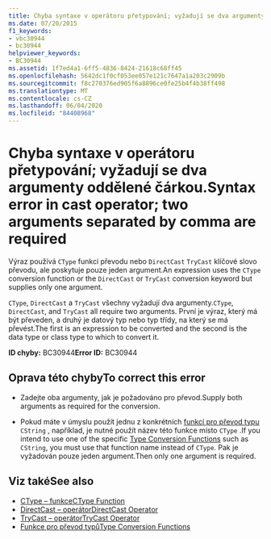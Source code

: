 ```yaml
---
title: Chyba syntaxe v operátoru přetypování; vyžadují se dva argumenty oddělené čárkou.
ms.date: 07/20/2015
f1_keywords:
- vbc30944
- bc30944
helpviewer_keywords:
- BC30944
ms.assetid: 1f7ed4a1-6ff5-4836-8424-21618c68ff45
ms.openlocfilehash: 5642dc1f0cf053ee057e121c7647a1a203c2909b
ms.sourcegitcommit: f8c270376ed905f6a8896ce0fe25b4f4b38ff498
ms.translationtype: MT
ms.contentlocale: cs-CZ
ms.lasthandoff: 06/04/2020
ms.locfileid: "84408968"
---
```

# <a name="syntax-error-in-cast-operator-two-arguments-separated-by-comma-are-required"></a><span data-ttu-id="2c53b-102">Chyba syntaxe v operátoru přetypování; vyžadují se dva argumenty oddělené čárkou.</span><span class="sxs-lookup"><span data-stu-id="2c53b-102">Syntax error in cast operator; two arguments separated by comma are required</span></span>
<span data-ttu-id="2c53b-103">Výraz používá `CType` funkci převodu nebo `DirectCast` `TryCast` klíčové slovo převodu, ale poskytuje pouze jeden argument.</span><span class="sxs-lookup"><span data-stu-id="2c53b-103">An expression uses the `CType` conversion function or the `DirectCast` or `TryCast` conversion keyword but supplies only one argument.</span></span>  
  
 <span data-ttu-id="2c53b-104">`CType`, `DirectCast` a `TryCast` všechny vyžadují dva argumenty.</span><span class="sxs-lookup"><span data-stu-id="2c53b-104">`CType`, `DirectCast`, and `TryCast` all require two arguments.</span></span> <span data-ttu-id="2c53b-105">První je výraz, který má být převeden, a druhý je datový typ nebo typ třídy, na který se má převést.</span><span class="sxs-lookup"><span data-stu-id="2c53b-105">The first is an expression to be converted and the second is the data type or class type to which to convert it.</span></span>  
  
 <span data-ttu-id="2c53b-106">**ID chyby:** BC30944</span><span class="sxs-lookup"><span data-stu-id="2c53b-106">**Error ID:** BC30944</span></span>  
  
## <a name="to-correct-this-error"></a><span data-ttu-id="2c53b-107">Oprava této chyby</span><span class="sxs-lookup"><span data-stu-id="2c53b-107">To correct this error</span></span>  
  
- <span data-ttu-id="2c53b-108">Zadejte oba argumenty, jak je požadováno pro převod.</span><span class="sxs-lookup"><span data-stu-id="2c53b-108">Supply both arguments as required for the conversion.</span></span>  
  
- <span data-ttu-id="2c53b-109">Pokud máte v úmyslu použít jednu z konkrétních [funkcí pro převod typu](../language-reference/functions/type-conversion-functions.md) `CString` , například, je nutné použít název této funkce místo `CType` .</span><span class="sxs-lookup"><span data-stu-id="2c53b-109">If you intend to use one of the specific [Type Conversion Functions](../language-reference/functions/type-conversion-functions.md) such as `CString`, you must use that function name instead of `CType`.</span></span> <span data-ttu-id="2c53b-110">Pak je vyžadován pouze jeden argument.</span><span class="sxs-lookup"><span data-stu-id="2c53b-110">Then only one argument is required.</span></span>  
  
## <a name="see-also"></a><span data-ttu-id="2c53b-111">Viz také</span><span class="sxs-lookup"><span data-stu-id="2c53b-111">See also</span></span>

- [<span data-ttu-id="2c53b-112">CType – funkce</span><span class="sxs-lookup"><span data-stu-id="2c53b-112">CType Function</span></span>](../language-reference/functions/ctype-function.md)
- [<span data-ttu-id="2c53b-113">DirectCast – operátor</span><span class="sxs-lookup"><span data-stu-id="2c53b-113">DirectCast Operator</span></span>](../language-reference/operators/directcast-operator.md)
- [<span data-ttu-id="2c53b-114">TryCast – operátor</span><span class="sxs-lookup"><span data-stu-id="2c53b-114">TryCast Operator</span></span>](../language-reference/operators/trycast-operator.md)
- [<span data-ttu-id="2c53b-115">Funkce pro převod typů</span><span class="sxs-lookup"><span data-stu-id="2c53b-115">Type Conversion Functions</span></span>](../language-reference/functions/type-conversion-functions.md)
